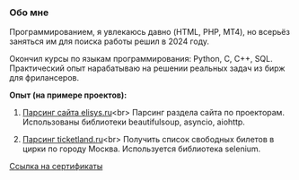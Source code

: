 ### Обо мне

Программированием, я увлекаюсь давно (HTML, PHP, MT4), но всерьёз заняться им для поиска работы решил в 2024 году.

Окончил курсы по языкам программирования: Python, C, C++, SQL. 
Практический опыт нарабатываю на решении реальных задач из бирж для фрилансеров.

**Опыт (на примере проектов):**

1. [Парсинг сайта elisys.ru]([https://github.com/DmitriyZubkov41/parsing_elisys.ru](https://github.com/DmitriyZubkov41/parsing_elisys.ru/blob/main/README.md))<br>
Парсинг раздела сайта по проекторам. Использованы библиотеки beautifulsoup, asyncio, aiohttp.

2. [Парсинг ticketland.ru]([https://github.com/DmitriyZubkov41/parsing_ticketland.ru](https://github.com/DmitriyZubkov41/parsing_ticketland.ru/blob/main/README.md))<br>
Получить список свободных билетов в цирки по городу Москва. Используется библиотека selenium.

[Ссылка на сертификаты](https://stepik.org/users/921859625/certificates)
